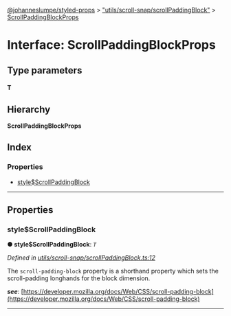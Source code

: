 [@johanneslumpe/styled-props](../README.md) > ["utils/scroll-snap/scrollPaddingBlock"](../modules/_utils_scroll_snap_scrollpaddingblock_.md) > [ScrollPaddingBlockProps](../interfaces/_utils_scroll_snap_scrollpaddingblock_.scrollpaddingblockprops.md)

# Interface: ScrollPaddingBlockProps

## Type parameters
#### T 
## Hierarchy

**ScrollPaddingBlockProps**

## Index

### Properties

* [style$ScrollPaddingBlock](_utils_scroll_snap_scrollpaddingblock_.scrollpaddingblockprops.md#style_scrollpaddingblock)

---

## Properties

<a id="style_scrollpaddingblock"></a>

###  style$ScrollPaddingBlock

**● style$ScrollPaddingBlock**: *`T`*

*Defined in [utils/scroll-snap/scrollPaddingBlock.ts:12](https://github.com/johanneslumpe/styled-props/blob/8e709f1/src/utils/scroll-snap/scrollPaddingBlock.ts#L12)*

The `scroll-padding-block` property is a shorthand property which sets the scroll-padding longhands for the block dimension.

*__see__*: [https://developer.mozilla.org/docs/Web/CSS/scroll-padding-block](https://developer.mozilla.org/docs/Web/CSS/scroll-padding-block)

___


